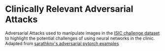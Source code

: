 # Clinically Relevant Adversarial Attacks
Adversarial Attacks used to manipulate images in the 
[ISIC challenge dataset](https://www.isic-archive.com/#!/topWithHeader/wideContentTop/main)
to highlight the potential challenges of using neural networks in the clinic. Adapted from 
[sarathknv's adversarial pytorch examples](https://github.com/sarathknv/adversarial-examples-pytorch)